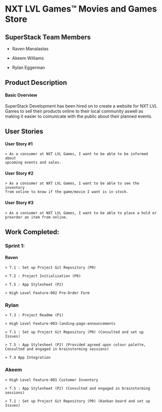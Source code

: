 
#  NXT LVL Games™ Movies and Games Store

## SuperStack Team Members 

- Raven Manalastas

- Akeem Williams

- Rylan Eggerman


## Product Description 

#### Basic Overview 

SuperStack Development has been hired on to create a website for NXT LVL Games
to sell their products online to their local community aswell as making it 
easier to comunicate with the public about their planned events. 

## User Stories 

#### User Story #1

    > As a consumer at NXT LVL Games, I want to be able to be informed about 
    upcoming events and sales. 

#### User Story #2

    > As a consumer at NXT LVL Games, I want to be able to see the inventory 
    from online to know if the game/movie I want is in stock. 

#### User Story #3

    > As a consumer at NXT LVL Games, I want to be able to place a hold or 
    preorder an item from online. 




## Work Completed:

### Sprint 1:

#### Raven 

    > T.1 : Set up Project Git Repository (P0)

    > T.2 : Project Initialization (P0)

    > T.5 : App Stylesheet (P2)

    > High Level Feature-002 Pre-Order Form

### Rylan 

    > T.3 : Project Readme (P1) 

    > High Level Feature-003-landing-page-announcements

    > T.1 : Set up Project Git Repository (P0) (Consulted and set up Issues)

    > T.5 : App Stylesheet (P2) (Provided agreed upon colour palette, Consulted and engaged in brainstorming sessions)

    > T.4 App Integration 

### Akeem 

    > High Level Feature-001 Customer Inventory

    > T.5 : App Stylesheet (P2) (Consulted and engaged in brainstorming sessions)

    > T.1 : Set up Project Git Repository (P0) (Kanban board and set up Issues)
